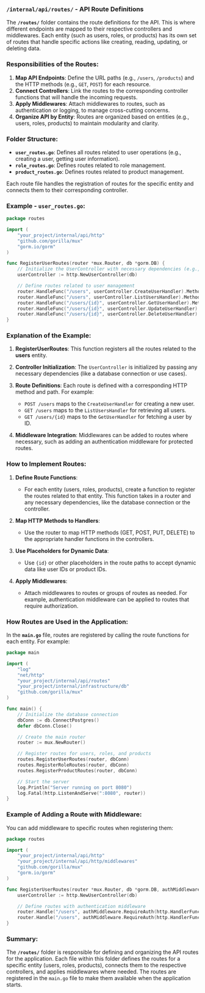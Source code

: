 ### **`/internal/api/routes/` - API Route Definitions**

The **`/routes/`** folder contains the route definitions for the API. This is where different endpoints are mapped to their respective controllers and middlewares. Each entity (such as users, roles, or products) has its own set of routes that handle specific actions like creating, reading, updating, or deleting data.

### **Responsibilities of the Routes:**
1. **Map API Endpoints**: Define the URL paths (e.g., `/users`, `/products`) and the HTTP methods (e.g., `GET`, `POST`) for each resource.
2. **Connect Controllers**: Link the routes to the corresponding controller functions that will handle the incoming requests.
3. **Apply Middlewares**: Attach middlewares to routes, such as authentication or logging, to manage cross-cutting concerns.
4. **Organize API by Entity**: Routes are organized based on entities (e.g., users, roles, products) to maintain modularity and clarity.

### **Folder Structure:**
- **`user_routes.go`**: Defines all routes related to user operations (e.g., creating a user, getting user information).
- **`role_routes.go`**: Defines routes related to role management.
- **`product_routes.go`**: Defines routes related to product management.

Each route file handles the registration of routes for the specific entity and connects them to their corresponding controller.

### **Example - `user_routes.go`:**

```go
package routes

import (
    "your_project/internal/api/http"
    "github.com/gorilla/mux"
    "gorm.io/gorm"
)

func RegisterUserRoutes(router *mux.Router, db *gorm.DB) {
    // Initialize the UserController with necessary dependencies (e.g., use case, db)
    userController := http.NewUserController(db)

    // Define routes related to user management
    router.HandleFunc("/users", userController.CreateUserHandler).Methods("POST")
    router.HandleFunc("/users", userController.ListUsersHandler).Methods("GET")
    router.HandleFunc("/users/{id}", userController.GetUserHandler).Methods("GET")
    router.HandleFunc("/users/{id}", userController.UpdateUserHandler).Methods("PUT")
    router.HandleFunc("/users/{id}", userController.DeleteUserHandler).Methods("DELETE")
}
```

### **Explanation of the Example:**

1. **RegisterUserRoutes**: This function registers all the routes related to the **users** entity.
   
2. **Controller Initialization**: The `UserController` is initialized by passing any necessary dependencies (like a database connection or use cases).
   
3. **Route Definitions**: Each route is defined with a corresponding HTTP method and path. For example:
   - `POST /users` maps to the `CreateUserHandler` for creating a new user.
   - `GET /users` maps to the `ListUsersHandler` for retrieving all users.
   - `GET /users/{id}` maps to the `GetUserHandler` for fetching a user by ID.
   
4. **Middleware Integration**: Middlewares can be added to routes where necessary, such as adding an authentication middleware for protected routes.

### **How to Implement Routes:**

1. **Define Route Functions**:
   - For each entity (users, roles, products), create a function to register the routes related to that entity. This function takes in a router and any necessary dependencies, like the database connection or the controller.

2. **Map HTTP Methods to Handlers**:
   - Use the router to map HTTP methods (GET, POST, PUT, DELETE) to the appropriate handler functions in the controllers.

3. **Use Placeholders for Dynamic Data**:
   - Use `{id}` or other placeholders in the route paths to accept dynamic data like user IDs or product IDs.

4. **Apply Middlewares**:
   - Attach middlewares to routes or groups of routes as needed. For example, authentication middleware can be applied to routes that require authorization.

### **How Routes are Used in the Application:**

In the **`main.go`** file, routes are registered by calling the route functions for each entity. For example:

```go
package main

import (
    "log"
    "net/http"
    "your_project/internal/api/routes"
    "your_project/internal/infrastructure/db"
    "github.com/gorilla/mux"
)

func main() {
    // Initialize the database connection
    dbConn := db.ConnectPostgres()
    defer dbConn.Close()

    // Create the main router
    router := mux.NewRouter()

    // Register routes for users, roles, and products
    routes.RegisterUserRoutes(router, dbConn)
    routes.RegisterRoleRoutes(router, dbConn)
    routes.RegisterProductRoutes(router, dbConn)

    // Start the server
    log.Println("Server running on port 8080")
    log.Fatal(http.ListenAndServe(":8080", router))
}
```

### **Example of Adding a Route with Middleware:**

You can add middleware to specific routes when registering them:

```go
package routes

import (
    "your_project/internal/api/http"
    "your_project/internal/api/http/middlewares"
    "github.com/gorilla/mux"
    "gorm.io/gorm"
)

func RegisterUserRoutes(router *mux.Router, db *gorm.DB, authMiddleware *middlewares.AuthMiddleware) {
    userController := http.NewUserController(db)

    // Define routes with authentication middleware
    router.Handle("/users", authMiddleware.RequireAuth(http.HandlerFunc(userController.CreateUserHandler))).Methods("POST")
    router.Handle("/users", authMiddleware.RequireAuth(http.HandlerFunc(userController.ListUsersHandler))).Methods("GET")
}
```

### **Summary:**

The **`/routes/`** folder is responsible for defining and organizing the API routes for the application. Each file within this folder defines the routes for a specific entity (users, roles, products), connects them to the respective controllers, and applies middlewares where needed. The routes are registered in the `main.go` file to make them available when the application starts.